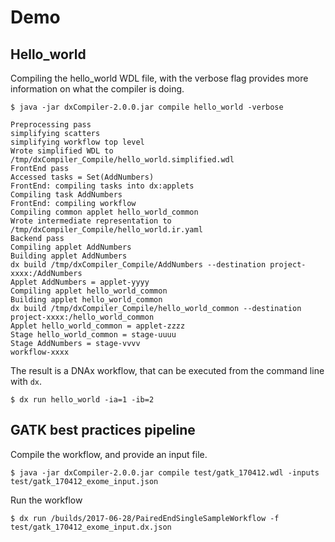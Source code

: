 # Demo

## Hello_world

Compiling the hello_world WDL file, with the verbose flag provides more information on what
the compiler is doing.
```
$ java -jar dxCompiler-2.0.0.jar compile hello_world -verbose
```

```
Preprocessing pass
simplifying scatters
simplifying workflow top level
Wrote simplified WDL to /tmp/dxCompiler_Compile/hello_world.simplified.wdl
FrontEnd pass
Accessed tasks = Set(AddNumbers)
FrontEnd: compiling tasks into dx:applets
Compiling task AddNumbers
FrontEnd: compiling workflow
Compiling common applet hello_world_common
Wrote intermediate representation to /tmp/dxCompiler_Compile/hello_world.ir.yaml
Backend pass
Compiling applet AddNumbers
Building applet AddNumbers
dx build /tmp/dxCompiler_Compile/AddNumbers --destination project-xxxx:/AddNumbers
Applet AddNumbers = applet-yyyy
Compiling applet hello_world_common
Building applet hello_world_common
dx build /tmp/dxCompiler_Compile/hello_world_common --destination project-xxxx:/hello_world_common
Applet hello_world_common = applet-zzzz
Stage hello_world_common = stage-uuuu
Stage AddNumbers = stage-vvvv
workflow-xxxx
```

The result is a DNAx workflow, that can be executed from the command line with `dx`.
```
$ dx run hello_world -ia=1 -ib=2
```

## GATK best practices pipeline
Compile the workflow, and provide an input file.
```
$ java -jar dxCompiler-2.0.0.jar compile test/gatk_170412.wdl -inputs test/gatk_170412_exome_input.json
```

Run the workflow
```
$ dx run /builds/2017-06-28/PairedEndSingleSampleWorkflow -f test/gatk_170412_exome_input.dx.json
```
